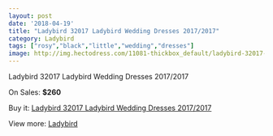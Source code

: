 ```yaml
---
layout: post
date: '2018-04-19'
title: "Ladybird 32017 Ladybird Wedding Dresses 2017/2017"
category: Ladybird
tags: ["rosy","black","little","wedding","dresses"]
image: http://img.hectodress.com/11081-thickbox_default/ladybird-32017-ladybird-wedding-dresses-2012-2013.jpg
---
```

Ladybird 32017 Ladybird Wedding Dresses 2017/2017

On Sales: **$260**
<a href="https://www.hectodress.com/ladybird/5460-ladybird-32017-ladybird-wedding-dresses-2012-2013.html"><amp-img layout="responsive" width="600" height="600" src="//img.hectodress.com/11081-thickbox_default/ladybird-32017-ladybird-wedding-dresses-2012-2013.jpg" alt="Ladybird 32017 Ladybird Wedding Dresses 2017/2017 0" /></a>

Buy it: [Ladybird 32017 Ladybird Wedding Dresses 2017/2017](https://www.hectodress.com/ladybird/5460-ladybird-32017-ladybird-wedding-dresses-2012-2013.html "Ladybird 32017 Ladybird Wedding Dresses 2017/2017")

View more: [Ladybird](https://www.hectodress.com/92-ladybird "Ladybird")